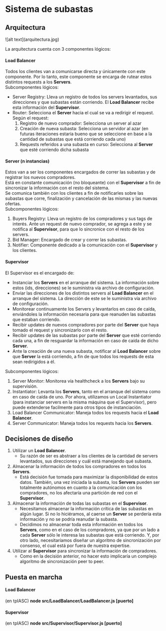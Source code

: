 <h1>Sistema de subastas</h1>
<h2>Arquitectura</h2>
![alt text](arquitectura.jpg)

La arquitectura cuenta con 3 componentes lógicos:

<h4> Load Balancer</h4>
Todos los clientes van a comunicarse directa y únicamente con este componente. Por lo tanto, este componente se encarga de rutear estos distintos requests a los <b>Servers</b>.<br>
Subcomponentes lógicos:
<ul>
<li>Server Registry: Lleva un registro de todos los servers levantados, sus direcciones y que subastas están corriendo. El <b>Load Balancer</b> recibe esta información del <b>Supervisor</b>.</li>
<li>Router: Selecciona el <b>Server</b> hacia el cual se va a redirigir el request. Según el request:
    <ol>
        <li>Registro de nuevo comprador: Selecciona un server al azar</li>
        <li>Creación de nueva subasta: Selecciona un servidor al azar (en futuras iteraciones estaría bueno que se seleccione en base a la cantidad de subastas que está corriendo cada uno)</li>
        <li>Requests referidos a una subasta en curso: Selecciona al <b>Server</b> que esté corriendo dicha subasta</li>
    </ol>
</li>
</ul>

<h4> Server (n instancias)</h4>
Estos van a ser los componentes encargados de correr las subastas y de registrar los nuevos compradores.<br>
Está en constante comunicación (no bloqueante) con el <b>Supervisor</b> a fin de sincronizar la información con el resto del sistema.<br>
Se comunica también con los clientes a fin de notificarles sobre las subastas que corre, finalización y cancelación de las mismas y las nuevas ofertas.<br>
Subcomponentes lógicos:
<ol>
<li>Buyers Registry: Lleva un registro de los compradores y sus tags de interés. Ante un request de nuevo comprador, se agrega a este y se notifica al <b>Supervisor</b>, para que lo sincronice con el resto de los servers.</li>
<li>Bid Manager: Encargado de crear y correr las subastas.</li>
<li>Notifier: Componente dedicado a la comunicación con el <b>Supervisor</b> y los clientes.</li>
</ol>

<h4>Supervisor</h4>
El Supervisor es el encargado de:
<ul>
<li>Instanciar los <b>Servers</b> en el arranque del sistema. La información sobre estos (ids, direcciones) se le suministra vía archivo de configuración.</li>
<li>Enviar las direcciones de los distintos servers al <b>Load Balancer</b> en el arranque del sistema. La dirección de este se le suministra vía archivo de configuración.</li>
<li>Monitorear continuamente los Servers y levantarlos en caso de caída, enviándoles la información necesaria para que reanuden las subastas que estaban corriendo.</li>
<li>Recibir updates de nuevos compradores por parte del <b>Server</b> que haya tomado el request y sincronizarlo con el resto.</li>
    <li>Recibir updates de las subastas por parte del <b>Server</b> que esté corriendo cada una, a fin de resguardar la información en caso de caída de dicho <b>Server</b>.</li>
<li>Ante la creación de una nueva subasta, notificar al <b>Load Balancer</b> sobre que <b>Server</b> la está corriendo, a fin de que todos los requests de esta sean redirigidos a él.</li>
</ul>
Subcomponentes lógicos:
<ol>
<li>Server Monitor: Monitorea vía healthcheck a los <b>Servers</b> bajo su supervisión.</li>
<li>Instantiator: Levanta los <b>Servers</b>, tanto en el arranque del sistema como en caso de caída de uno. Por ahora, utilizamos un Local Instantiator (para instanciar servers en la misma máquina que el Supervisor), pero puede extenderse facilmente para otros tipos de instanciación. </li>
<li>Load Balancer Communicator: Maneja todos los requests hacia el <b>Load Balancer</b>.</li>
<li>Server Communicator: Maneja todos los requests hacia los <b>Servers</b>.</li>
</ol>

<h2>Decisiones de diseño</h2>
<ol>
<li>Utilizar un <b>Load Balancer</b>.
    <ul>
        <li>Su razón de ser es abstraer a los clientes de la cantidad de servers levantados, sus direcciones y cuál está manejando qué subasta.</li>
    </ul>
</li>
<li>Almacenar la información de todos los compradores en todos los <b>Servers</b>.
    <ul>
        <li>Está decisión fue tomada para maximizar la disponibilidad de estos datos. También, una vez iniciada la subasta, los <b>Servers</b>  pueden ser totalmente autónomos en cuanto a la comunicación con los compradores, no los afectaría una partición de red con el <b>Supervisor</b>.</li>
    </ul>
</li>
<li>Almacenar la información de todas las subastas en el <b>Supervisor</b>.
    <ul>
        <li>Necesitamos almacenar la información crítica de las subastas en algún lugar. Si no lo hiciéramos, al caerse un <b>Server</b> se perdería esta información y no se podría reanudar la subasta.</li>
        <li>Decidimos no almacenar toda esta información en todos los <b>Servers</b>, como en el caso de los compradores, ya que por un lado a cada <b>Server</b> sólo le interesa las subastas que está corriendo. Y, por otro lado, necesitaríamos diseñar un algoritmo de sincronización por consenso, el cual está por fuera de nuestra expertise.</li>
    </ul>
</li>
<li>Utilizar al <b>Supervisor</b> para sincronizar la información de compradores.
    <ul>
        <li>Como en la decisión anterior, no hacer esto implicaría un complejo algoritmo de sincronización peer to peer.</li>
    </ul>
</li>
</ol>

<h2>Puesta en marcha</h2>
<h4>Load Balancer</h4>
(en tpIASC) <b>node src/LoadBalancer/LoadBalancer.js [puerto]</b>
<h4>Supervisor</h4>
(en tpIASC) <b>node src/Supervisor/Supervisor.js [puerto]</b>
